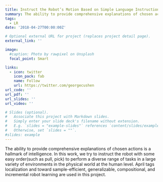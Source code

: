 ```yaml
---
title: Instruct the Robot’s Motion Based on Simple Language Instructions.
summary: The ability to provide comprehensive explanations of chosen actions is a hallmark of intelligence. In this work, we try to instruct the robot with some easy order(such as pull, pick) to perform a diverse range of tasks in a large variety of environments in the physical world at the human level.  April tags localization and toward sample-efficient, generalizable, compositional, and incremental robot learning are used in this project.
tags:
  - LR
date: '2018-04-27T00:00:00Z'

# Optional external URL for project (replaces project detail page).
external_link: ''

image:
  #caption: Photo by rawpixel on Unsplash
  focal_point: Smart

links:
  - icon: twitter
    icon_pack: fab
    name: Follow
    url: https://twitter.com/georgecushen
url_code: ''
url_pdf: ''
url_slides: ''
url_video: ''

# Slides (optional).
#   Associate this project with Markdown slides.
#   Simply enter your slide deck's filename without extension.
#   E.g. `slides = "example-slides"` references `content/slides/example-slides.md`.
#   Otherwise, set `slides = ""`.
#slides: example
---
```


The ability to provide comprehensive explanations of chosen actions is a hallmark of intelligence. In this work, we try to instruct the robot with some easy order(such as pull, pick) to perform a diverse range of tasks in a large variety of environments in the physical world at the human level.  April tags localization and toward sample-efficient, generalizable, compositional, and incremental robot learning are used in this project.
